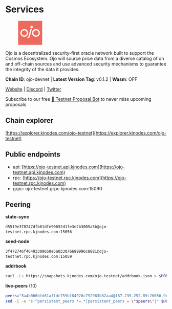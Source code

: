 # Services

<figure><img src="https://raw.githubusercontent.com/kj89/cosmos-images/main/logos/ojo.png" alt=""><figcaption></figcaption></figure>

Ojo is a decentralized security-first oracle network built  to support the Cosmos Ecosystem. Ojo will source price data  from a diverse catalog of on and off-chain sources and use  advanced security mechanisms to guarantee the integrity of the data it provides.

**Chain ID**: ojo-devnet | **Latest Version Tag**: v0.1.2 | **Wasm**: OFF

[Website](https://ojo.network) | [Discord](https://discord.gg/fd8Yrex8nC) | [Twitter](https://twitter.com/ojo_network)



Subscribe to our free [🤖 Testnet Proposal Bot](https://t.me/kjnodes_testnet_proposal_bot) to never miss upcoming proposals


## Chain explorer
[https://explorer.kjnodes.com/ojo-testnet](https://explorer.kjnodes.com/ojo-testnet)

## Public endpoints

* api: [https://ojo-testnet.api.kjnodes.com](https://ojo-testnet.api.kjnodes.com)
* rpc: [https://ojo-testnet.rpc.kjnodes.com](https://ojo-testnet.rpc.kjnodes.com)
* grpc: ojo-testnet.grpc.kjnodes.com:15090

## Peering

**state-sync**

```text
d5519e378247dfb61dfe90652d1fe3e2b3005a5b@ojo-testnet.rpc.kjnodes.com:15056
```

**seed-node**

```text
3f472746f46493309650e5a033076689996c8881@ojo-testnet.rpc.kjnodes.com:15059
```

**addrbook**
```bash
curl -Ls https://snapshots.kjnodes.com/ojo-testnet/addrbook.json > $HOME/.ojo/config/addrbook.json
```

**live-peers** (10)
```bash
peers="5a4b066bfd61af1dc759bf84920c792983b82aa4@167.235.252.89:26656,9ebe723eef929e9eff748f4046d6130ee349a398@65.108.203.149:24017,f6d6e625759814e157457a5889961e02dba26ba6@65.109.92.240:37096,2691bb6b296b951400d871c8d0bd94a3a1cdbd52@65.109.93.152:33656,0f8af8f8c82b7dd5a2e827753b0381b34f600eb1@5.161.75.168:26656,0621bb73d18724cae4eb411e6b96765f95a3345e@178.63.8.245:61356,41d974f9a97209a401546a61ea2638a0f8071d79@178.18.252.10:26656,e73e29131fca25c0aa3da698f76ff708a361f16a@65.109.99.212:16656,cbe534c7d012e9eb4e71a5573aee8acc1adf4bc6@65.108.41.172:28056,d5519e378247dfb61dfe90652d1fe3e2b3005a5b@65.109.68.190:15056"
sed -i -e "s|^persistent_peers *=.*|persistent_peers = \"$peers\"|" $HOME/.ojo/config/config.toml
```
